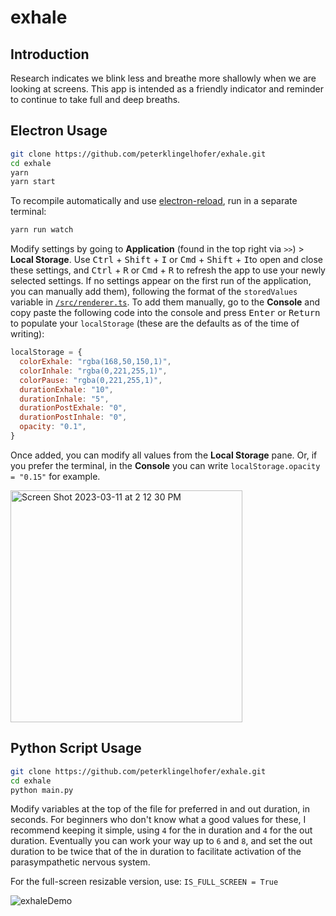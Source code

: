 # exhale

## Introduction

Research indicates we blink less and breathe more shallowly when we are looking at screens. This app is intended as a friendly indicator and reminder to continue to take full and deep breaths.

## Electron Usage

```sh
git clone https://github.com/peterklingelhofer/exhale.git
cd exhale
yarn
yarn start
```

To recompile automatically and use [electron-reload](https://github.com/yan-foto/electron-reload), run in a separate terminal:

```sh
yarn run watch
```

Modify settings by going to **Application** (found in the top right via `>>`) > **Local Storage**. Use <kbd>Ctrl</kbd> + <kbd>Shift</kbd> + <kbd>I</kbd> or <kbd>Cmd</kbd> + <kbd>Shift</kbd> + <kbd>I</kbd>to open and close these settings, and <kbd>Ctrl</kbd> + <kbd>R</kbd> or <kbd>Cmd</kbd> + <kbd>R</kbd> to refresh the app to use your newly selected settings. If no settings appear on the first run of the application, you can manually add them), following the format of the `storedValues` variable in [`/src/renderer.ts`](https://github.com/peterklingelhofer/exhale/blob/main/src/renderer.ts). To add them manually, go to the **Console** and copy paste the following code into the console and press <kbd>Enter</kbd> or <kbd>Return</kbd> to populate your `localStorage` (these are the defaults as of the time of writing):
```js
localStorage = {
  colorExhale: "rgba(168,50,150,1)",
  colorInhale: "rgba(0,221,255,1)",
  colorPause: "rgba(0,221,255,1)",
  durationExhale: "10",
  durationInhale: "5",
  durationPostExhale: "0",
  durationPostInhale: "0",
  opacity: "0.1",
}
```

Once added, you can modify all values from the **Local Storage** pane. Or, if you prefer the terminal, in the **Console** you can write `localStorage.opacity = "0.15"` for example.

<img width="371" alt="Screen Shot 2023-03-11 at 2 12 30 PM" src="https://user-images.githubusercontent.com/60944077/224511531-c0d615a1-1859-47b6-a78b-7d38276d80be.png">


## Python Script Usage

```sh
git clone https://github.com/peterklingelhofer/exhale.git
cd exhale
python main.py
```

Modify variables at the top of the file for preferred in and out duration, in seconds. For beginners who don't know what a good values for these, I recommend keeping it simple, using `4` for the in duration and `4` for the out duration. Eventually you can work your way up to `6` and `8`, and set the out duration to be twice that of the in duration to facilitate activation of the parasympathetic nervous system.

For the full-screen resizable version, use: `IS_FULL_SCREEN = True`

![exhaleDemo](https://user-images.githubusercontent.com/60944077/222979803-c88ebc65-b799-4ca7-b265-54beb27fcb00.gif)
